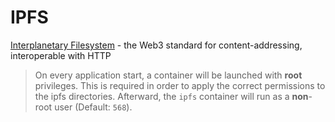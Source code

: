 # IPFS

[Interplanetary Filesystem](https://ipfs.tech) - the Web3 standard for content-addressing, interoperable with HTTP

> On every application start, a container will be launched with **root** privileges. This is required
> in order to apply the correct permissions to the ipfs directories. Afterward, the `ipfs` container
> will run as a **non**-root user (Default: `568`).
